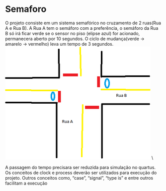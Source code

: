 # Semaforo
O projeto consiste em um sistema semafórico no cruzamento de 2 ruas(Rua A e Rua B). A Rua A tem o semáforo com a preferência, o semáforo da Rua B só irá ficar verde se o sensor no piso (elipse azul) for acionado, permanecera aberto por 10 segundos. O ciclo de mudança(verde -> amarelo -> vermelho) leva um tempo de 3 segundos. \
![imagem contendo o modelo das ruas, localização dos semaforos e sensores](https://raw.githubusercontent.com/rafachico/Semaforo/main/modelo.png) \

A passagem do tempo precisara ser reduzida para simulação no quartus. Os conceitos de clock e process deverão ser utilizados para execução do projeto. Outros conceitos como, “case”, “signal”, “type is” e entre outros facilitam a execução
